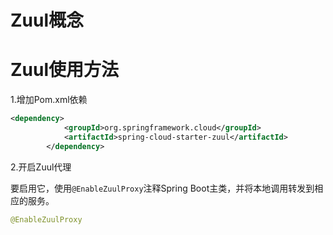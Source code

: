 # Zuul概念



# Zuul使用方法

1.增加Pom.xml依赖

```xml
<dependency>
			<groupId>org.springframework.cloud</groupId>
			<artifactId>spring-cloud-starter-zuul</artifactId>
		</dependency>
```

2.开启Zuul代理

要启用它，使用`@EnableZuulProxy`注释Spring Boot主类，并将本地调用转发到相应的服务。

```java
@EnableZuulProxy
```

